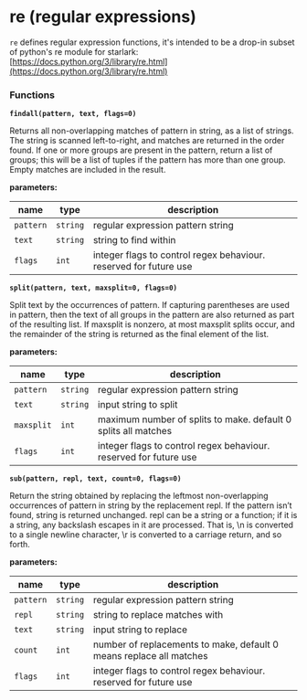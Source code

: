 # re (regular expressions)

`re` defines regular expression functions, it's intended to be a drop-in subset of python's re module for starlark: [https://docs.python.org/3/library/re.html](https://docs.python.org/3/library/re.html)

### Functions

**`findall(pattern, text, flags=0)`**

Returns all non-overlapping matches of pattern in string, as a list of strings. The string is scanned left-to-right, and matches are returned in the order found. If one or more groups are present in the pattern, return a list of groups; this will be a list of tuples if the pattern has more than one group. Empty matches are included in the result.

**parameters:**

| name      | type     | description                                                       |
|-----------|----------|-------------------------------------------------------------------|
| `pattern` | `string` | regular expression pattern string                                 |
| `text`    | `string` | string to find within                                             |
| `flags`   | `int`    | integer flags to control regex behaviour. reserved for future use |

**`split(pattern, text, maxsplit=0, flags=0)`**

Split text by the occurrences of pattern. If capturing parentheses are used in pattern, then the text of all groups in the pattern are also returned as part of the resulting list. If maxsplit is nonzero, at most maxsplit splits occur, and the remainder of the string is returned as the final element of the list.

**parameters:**

| name       | type     | description                                                       |
|------------|----------|-------------------------------------------------------------------|
| `pattern`  | `string` | regular expression pattern string                                 |
| `text`     | `string` | input string to split                                             |
| `maxsplit` | `int`    | maximum number of splits to make. default 0 splits all matches    |
| `flags`    | `int`    | integer flags to control regex behaviour. reserved for future use |

**`sub(pattern, repl, text, count=0, flags=0)`**

Return the string obtained by replacing the leftmost non-overlapping occurrences of pattern in string by the replacement repl. If the pattern isn’t found, string is returned unchanged. repl can be a string or a function; if it is a string, any backslash escapes in it are processed. That is, \n is converted to a single newline character, \r is converted to a carriage return, and so forth.

**parameters:**

| name      | type     | description                                                         |
|-----------|----------|---------------------------------------------------------------------|
| `pattern` | `string` | regular expression pattern string                                   |
| `repl`    | `string` | string to replace matches with                                      |
| `text`    | `string` | input string to replace                                             |
| `count`   | `int`    | number of replacements to make, default 0 means replace all matches |
| `flags`   | `int`    | integer flags to control regex behaviour. reserved for future use   |
